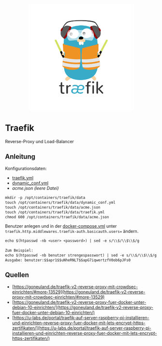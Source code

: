 <p align="center">
<a href="https://github.com/traefik/traefik"><img src="https://github.com/traefik/traefik/raw/master/docs/content/assets/img/traefik.logo.png" width="350" alt="traefik"></a><br/>
</p>

# Traefik
Reverse-Proxy und Load-Balancer

## Anleitung

Konfigurationsdaten:
* [traefik.yml](traefik.yml)
* [dynamic_conf.yml](dynamic_conf.yml)
* *acme.json (leere Datei)*
``` shell
mkdir -p /opt/containers/traefik/data
touch /opt/containers/traefik/data/dynamic_conf.yml
touch /opt/containers/traefik/data/acme.json
touch /opt/containers/traefik/data/traefik.yml
chmod 600 /opt/containers/traefik/data/acme.json
```

Benutzer anlegen und in der [docker-compose.yml](docker-compose.yml) unter ```traefik.http.middlewares.traefik-auth.basicauth.users=``` ändern.
``` shell
echo $(htpasswd -nb <user> <password>) | sed -e s/\\$/\\$\\$/g

Zum Beispiel:
echo $(htpasswd -nb benutzer strengespasswort) | sed -e s/\\$/\\$\\$/g
Ausgabe: benutzer:$$apr1$$uNheRNLT$$apG7iqwertzfV0ob6pJFs0
```

## Quellen
* [https://goneuland.de/traefik-v2-reverse-proxy-mit-crowdsec-einrichten/#more-13529](https://goneuland.de/traefik-v2-reverse-proxy-mit-crowdsec-einrichten/#more-13529)
* [https://goneuland.de/traefik-v2-reverse-proxy-fuer-docker-unter-debian-10-einrichten/](https://goneuland.de/traefik-v2-reverse-proxy-fuer-docker-unter-debian-10-einrichten/)
* [https://u-labs.de/portal/traefik-auf-server-raspberry-pi-installieren-und-einrichten-reverse-proxy-fuer-docker-mit-lets-encrypt-https-zertifikaten/](https://u-labs.de/portal/traefik-auf-server-raspberry-pi-installieren-und-einrichten-reverse-proxy-fuer-docker-mit-lets-encrypt-https-zertifikaten/)